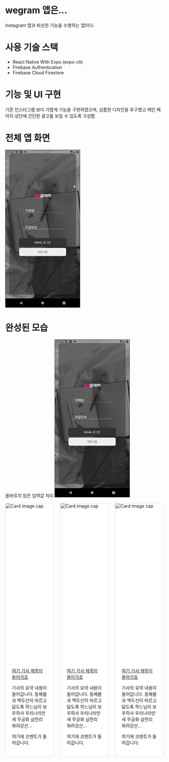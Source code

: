 # wegram 앱은...

Instagram 앱과 비슷한 기능을 수행하는 앱이다.

# 사용 기술 스택

- React Native With Expo (expo-cli)
- Firebase Authentication
- Firebase Cloud Firestore

# 기능 및 UI 구현

기존 인스타그램 보다 가볍게 기능을 구현하였으며, 심플한 디자인을 추구했고 메인 페이지 상단에 간단한 광고를 보일 수 있도록 구성함

# 전체 앱 화면
<img src="https://github.com/17beans/wegram/blob/main/%EC%99%84%EC%84%B1%20%EB%AA%A8%EC%8A%B5%20gif/%EC%A0%84%EC%B2%B4%20%EC%95%B1%20%ED%99%94%EB%A9%B4.gif?raw=true" height="500">

# 완성된 모습
올바르지 않은 입력값 처리
<img src="https://github.com/17beans/wegram/blob/main/%EC%99%84%EC%84%B1%20%EB%AA%A8%EC%8A%B5%20gif/%EC%98%AC%EB%B0%94%EB%A5%B4%EC%A7%80%20%EC%95%8A%EC%9D%80%20%EC%9E%85%EB%A0%A5%EA%B0%92%20%EC%B2%98%EB%A6%AC.gif?raw=true" height="500">

<div class="card-columns" id="cards-box">
		<div class="card">
	        <img class="card-img-top"
	             src="https://d1blyo8czty997.cloudfront.net/tour-photos/n/4708/1200x600/5791761964.jpg"
	             alt="Card image cap" height="500">
	        <div class="card-body">
	            <a href="https://naver.com" class="card-title">여기 기사 제목이 들어가죠</a>
	            <p class="card-text">기사의 요약 내용이 들어갑니다. 동해물과 백두산이 마르고 닳도록 하느님이 보우하사 우리나라만세 무궁화 삼천리 화려강산...</p>
	            <p class="comment">여기에 코멘트가 들어갑니다.</p>
	        </div>
	    </div>
		<div class="card">
	        <img class="card-img-top"
	             src="https://d1blyo8czty997.cloudfront.net/tour-photos/n/4708/1200x600/5791761964.jpg"
	             alt="Card image cap" height="500">
	        <div class="card-body">
	            <a href="https://naver.com" class="card-title">여기 기사 제목이 들어가죠</a>
	            <p class="card-text">기사의 요약 내용이 들어갑니다. 동해물과 백두산이 마르고 닳도록 하느님이 보우하사 우리나라만세 무궁화 삼천리 화려강산...</p>
	            <p class="comment">여기에 코멘트가 들어갑니다.</p>
	        </div>
	    </div>
		<div class="card">
	        <img class="card-img-top"
	             src="https://d1blyo8czty997.cloudfront.net/tour-photos/n/4708/1200x600/5791761964.jpg"
	             alt="Card image cap" height="500">
	        <div class="card-body">
	            <a href="https://naver.com" class="card-title">여기 기사 제목이 들어가죠</a>
	            <p class="card-text">기사의 요약 내용이 들어갑니다. 동해물과 백두산이 마르고 닳도록 하느님이 보우하사 우리나라만세 무궁화 삼천리 화려강산...</p>
	            <p class="comment">여기에 코멘트가 들어갑니다.</p>
	        </div>
	    </div>
		<!-- <div>
			글 이미지 업로드
			<img src="./글, 이미지 업로드.gif" height="500">
			글 이미지 업로드
			<img src="./글, 이미지 업로드.gif" height="500">
		</div> -->
	</div>
<style type="text/css">
		.card{
			position: relative;
			display: -webkit-box;
			display: -ms-flexbox;
			display: flex;
			-webkit-box-orient: vertical;
			-webkit-box-direction: normal;
			-ms-flex-direction: column;
			flex-direction: column;
			min-width: 0;
			word-wrap: break-word;
			background-color: #fff;
			background-clip: border-box;
			border: 1px solid rgba(0, 0, 0, 0.125);
			border-radius: 0.25rem;
		}
		.card-img{
			width: 100%;
			border-radius: calc(0.25rem - 1px);
		}
		img {
			page-break-inside: avoid;
		}
		.card-columns {
			margin-bottom: 0.75rem;
			display: inline-block;
    		width: 100%;
    		-webkit-column-count: 3;
		    -moz-column-count: 3;
		    column-count: 3;
		    -webkit-column-gap: 1.25rem;
		    -moz-column-gap: 1.25rem;
		    column-gap: 1.25rem;
		}
		.card-img-top{
			width: 100%;
		  	border-top-left-radius: calc(0.25rem - 1px);
		  	border-top-right-radius: calc(0.25rem - 1px);
		}
		.card-body{
			-webkit-box-flex: 1;
		  	-ms-flex: 1 1 auto;
		  	flex: 1 1 auto;
		  	padding: 1.25rem;
		}
	</style>
